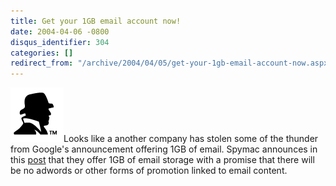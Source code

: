 ```yaml
---
title: Get your 1GB email account now!
date: 2004-04-06 -0800
disqus_identifier: 304
categories: []
redirect_from: "/archive/2004/04/05/get-your-1gb-email-account-now.aspx/"
---
```


![](/images/spymaclogo.gif)Looks like a another company has stolen some
of the thunder from Google's announcement offering 1GB of email. Spymac
announces in this
[post](http://www.spymac.com/forums/showthread.php?threadid=70497) that
they offer 1GB of email storage with a promise that there will be no
adwords or other forms of promotion linked to email content.

